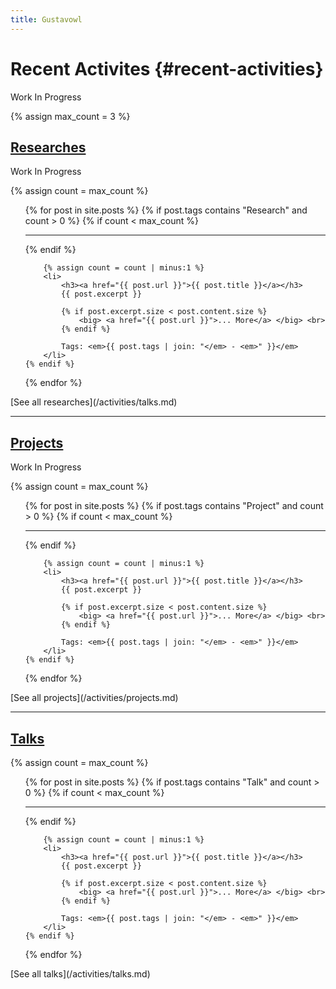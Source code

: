 ```yaml
---
title: Gustavowl
---
```

# Recent Activites {#recent-activities}
Work In Progress

{% assign max_count = 3 %}

## [Researches](/activities/researches.md)
Work In Progress

{% assign count = max_count %}
<ul>
{% for post in site.posts %}
	{% if post.tags contains "Research" and count > 0 %}
		{% if count < max_count %}
			<hr>
		{% endif %}

		{% assign count = count | minus:1 %}
		<li>
			<h3><a href="{{ post.url }}">{{ post.title }}</a></h3>
			{{ post.excerpt }}

			{% if post.excerpt.size < post.content.size %}
				<big> <a href="{{ post.url }}">... More</a> </big> <br>
			{% endif %}

			Tags: <em>{{ post.tags | join: "</em> - <em>" }}</em>
		</li>
	{% endif %}
{% endfor %}

</ul>
[See all researches](/activities/talks.md)
<hr>

## [Projects](/activities/projects.md)
Work In Progress

{% assign count = max_count %}
<ul>
{% for post in site.posts %}
	{% if post.tags contains "Project" and count > 0 %}
		{% if count < max_count %}
			<hr>
		{% endif %}

		{% assign count = count | minus:1 %}
		<li>
			<h3><a href="{{ post.url }}">{{ post.title }}</a></h3>
			{{ post.excerpt }}

			{% if post.excerpt.size < post.content.size %}
				<big> <a href="{{ post.url }}">... More</a> </big> <br>
			{% endif %}

			Tags: <em>{{ post.tags | join: "</em> - <em>" }}</em>
		</li>
	{% endif %}
{% endfor %}
</ul>
[See all projects](/activities/projects.md)
<hr>

## [Talks](/activities/talks.md)

{% assign count = max_count %}
<ul>
{% for post in site.posts %}
	{% if post.tags contains "Talk" and count > 0 %}
		{% if count < max_count %}
			<hr>
		{% endif %}

		{% assign count = count | minus:1 %}
		<li>
			<h3><a href="{{ post.url }}">{{ post.title }}</a></h3>
			{{ post.excerpt }}

			{% if post.excerpt.size < post.content.size %}
				<big> <a href="{{ post.url }}">... More</a> </big> <br>
			{% endif %}

			Tags: <em>{{ post.tags | join: "</em> - <em>" }}</em>
		</li>
	{% endif %}
{% endfor %}
</ul>
[See all talks](/activities/talks.md)
